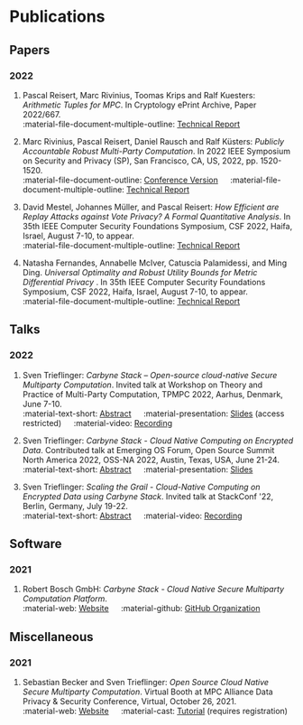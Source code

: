 # Publications

## Papers

### 2022

1. Pascal Reisert, Marc Rivinius, Toomas Krips and Ralf Kuesters: _Arithmetic
Tuples for MPC_. In Cryptology ePrint Archive, Paper 2022/667. <br>
:material-file-document-multiple-outline: [Technical Report](https://eprint.iacr.org/2022/667)

2. Marc Rivinius, Pascal Reisert, Daniel Rausch and Ralf Küsters: _Publicly
Accountable Robust Multi-Party Computation_. In 2022 IEEE Symposium on Security
and Privacy (SP), San Francisco, CA, US, 2022, pp. 1520-1520. <br>
:material-file-document-outline: [Conference Version](https://doi.ieeecomputersociety.org/10.1109/SP46214.2022.00091)
&emsp; :material-file-document-multiple-outline: [Technical Report](https://eprint.iacr.org/2022/436)

3. David Mestel, Johannes Müller, and Pascal Reisert: _How Efficient are Replay
Attacks against Vote Privacy? A Formal Quantitative Analysis_. In 35th IEEE
Computer Security Foundations Symposium, CSF 2022, Haifa, Israel, August 7-10,
to appear. <br>
:material-file-document-multiple-outline: [Technical Report](https://eprint.iacr.org/2022/743)

4. Natasha Fernandes, Annabelle McIver, Catuscia Palamidessi, and Ming Ding.
_Universal Optimality and Robust Utility Bounds for Metric Differential Privacy_
. In 35th IEEE Computer Security Foundations Symposium, CSF 2022, Haifa, Israel,
August 7-10, to appear. <br>
:material-file-document-multiple-outline: [Technical Report](https://doi.org/10.48550/arXiv.2205.01258)

## Talks

### 2022

1. Sven Trieflinger: _Carbyne Stack – Open-source cloud-native Secure Multiparty
Computation_. Invited talk at Workshop on Theory and Practice of Multi-Party
Computation, TPMPC 2022, Aarhus, Denmark, June 7-10. <br>
:material-text-short: [Abstract](https://www.multipartycomputation.com/tpmpc-2022/invited-talks#h.bu4y0licb8g2) &emsp;
:material-presentation: [Slides](https://drive.google.com/drive/folders/1VxyRM8hkCcm7Sx7Fz4VDHdhPVOhoHc_G)
(access restricted) &emsp;
:material-video: [Recording](https://www.youtube.com/watch?v=IeI3Lb0xVgg)

2. Sven Trieflinger: _Carbyne Stack - Cloud Native Computing on Encrypted Data_.
Contributed talk at Emerging OS Forum, Open Source Summit North America 2022,
OSS-NA 2022, Austin, Texas, USA, June 21-24. <br>
:material-text-short: [Abstract](https://ossna2022.sched.com/event/11NhT) &emsp;
:material-presentation: [Slides](https://static.sched.com/hosted_files/ossna2022/6b/20220623%20Carbyne%20Stack%20-%20Cloud%20Native%20Computing%20on%20Encrypted%20Data.pdf)

3. Sven Trieflinger: _Scaling the Grail - Cloud-Native Computing on Encrypted
Data using Carbyne Stack_. Invited talk at StackConf '22, Berlin, Germany,
July 19-22. <br>
:material-text-short: [Abstract](https://stackconf.eu/talks/scaling-the-grail-cloud-native-computing-on-encrypted-data-using-carbyne-stack/) &emsp;
:material-video: [Recording](https://www.youtube.com/watch?v=0ELrWOaDZq8)

## Software

### 2021

1. Robert Bosch GmbH: _Carbyne Stack - Cloud Native Secure Multiparty
Computation Platform_. <br>
:material-web: [Website](https://carbynestack.io) &emsp; :material-github:
[GitHub Organization](https://github.com/carbynestack)

## Miscellaneous

### 2021

1. Sebastian Becker and Sven Trieflinger: _Open Source Cloud Native Secure
Multiparty Computation_. Virtual Booth at MPC Alliance Data Privacy & Security
Conference, Virtual, October 26, 2021. <br>
:material-web: [Website](https://mpcalliance.brighttalk.live/sponsor-bosch/) &emsp;
:material-cast: [Tutorial](https://www.brighttalk.com/service/player/en-US/theme/default/channel/19132/webcast/515434/play?showChannelList=false)
(requires registration)
